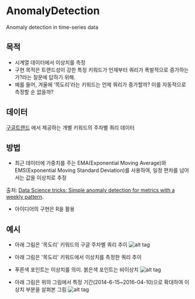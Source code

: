 # AnomalyDetection
Anomaly detection in time-series data

## 목적

- 시계열 데이터에서 이상치를 측정
- 구현 목적은 트랜드성이 강한 특정 키워드가 언제부터 쿼리가 폭발적으로 증가하는가?라는 질문에 답하기 위해.
- 예를 들어, 겨울에 ‘목도리’라는 키워드는 언제 쿼리가 증가할까? 이를 자동적으로 측정할 순 없을까? 

## 데이터

[구글트랜드](https://www.google.com/trends/?hl=ko) 에서 제공하는 개별 키워드의 주차별 쿼리 데이터

## 방법 

- 최근 데이터에 가중치를 주는 EMA(Exponential Moving Average)와 EMS(Exponential Moving Standard Deviation)를 사용하여, 일정 편차를 넘어서는 값을 이상치로 추정

출처: [Data Science tricks: Simple anomaly detection for metrics with a weekly pattern](https://medium.com/@iliasfl/data-science-tricks-simple-anomaly-detection-for-metrics-with-a-weekly-pattern-2e236970d77#.qr5894fe2).

- 아이디어의 구현은 R을 활용

## 예시

- 아래 그림은 '목도리' 키워드의 구글 주차별 쿼리 추이
![alt tag](https://dl.dropboxusercontent.com/u/1049842/%EB%B8%94%EB%A1%9C%EA%B7%B8/anomalydetection/scarf_full.png)


- 아래 그림은 '목도리' 키워드에서 이상치를 측정한 쿼리 추이
- 푸른색 포인트는 이상치를 의미. 붉은색 포인트는 비이상치
![alt tag](https://dl.dropboxusercontent.com/u/1049842/%EB%B8%94%EB%A1%9C%EA%B7%B8/anomalydetection/scarf_detection.png)


- 아래 그림은 위의 그림에서 특정 기간(2014-6-15~2016-04-10)으로 확대하여 이상치 부분을 살펴본 그림
![alt tag](https://dl.dropboxusercontent.com/u/1049842/%EB%B8%94%EB%A1%9C%EA%B7%B8/anomalydetection/scarf_zoom.png)
